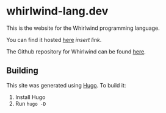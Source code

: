 # whirlwind-lang.dev

This is the website for the Whirlwind programming language.

You can find it hosted [here](...) *insert link*.

The Github repository for Whirlwind can be found [here](https://github.com/ComedicChimera/Whirlwind).

## Building

This site was generated using [Hugo](https://gohugo.io/).  To build it:

1. Install Hugo
2. Run `hugo -D`

